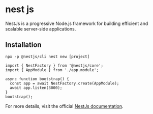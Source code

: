 # nest js

NestJs is a progressive Node.js framework for building efficient and scalable server-side applications.

## Installation
```npx -p @nestjs/cli nest new [project]```

```
import { NestFactory } from '@nestjs/core';
import { AppModule } from './app.module';

async function bootstrap() {
  const app = await NestFactory.create(AppModule);
  await app.listen(3000);
}
bootstrap();

```

For more details, visit the official  [NestJs documentation](https://docs.nestjs.com/first-steps).